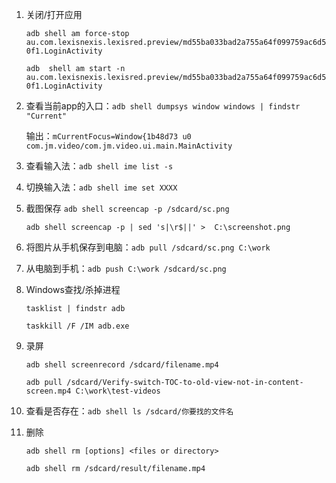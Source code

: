 1. 关闭/打开应用
   
   `adb shell am force-stop au.com.lexisnexis.lexisred.preview/md55ba033bad2a755a64f099759ac6d50f1.LoginActivity`

   `adb  shell am start -n au.com.lexisnexis.lexisred.preview/md55ba033bad2a755a64f099759ac6d50f1.LoginActivity`

1. 查看当前app的入口：`adb shell dumpsys window windows | findstr "Current"`
   
   输出：`mCurrentFocus=Window{1b48d73 u0 com.jm.video/com.jm.video.ui.main.MainActivity`

2. 查看输入法：`adb shell ime list -s`
   
3. 切换输入法：`adb shell ime set XXXX`

4. 截图保存
   `adb shell screencap -p /sdcard/sc.png`

   `adb shell screencap -p | sed 's|\r$||' >  C:\screenshot.png`

5. 将图片从手机保存到电脑：`adb pull /sdcard/sc.png C:\work`
6. 从电脑到手机：`adb push C:\work /sdcard/sc.png `

7. Windows查找/杀掉进程
   
   `tasklist | findstr adb`

   `taskkill /F /IM adb.exe`

8. 录屏
   
   `adb shell screenrecord /sdcard/filename.mp4`

   `adb pull /sdcard/Verify-switch-TOC-to-old-view-not-in-content-screen.mp4 C:\work\test-videos`

9.  查看是否存在：`adb shell ls /sdcard/你要找的文件名 `

10. 删除
    
    `adb shell rm [options] <files or directory>`
    
    `adb shell rm /sdcard/result/filename.mp4`